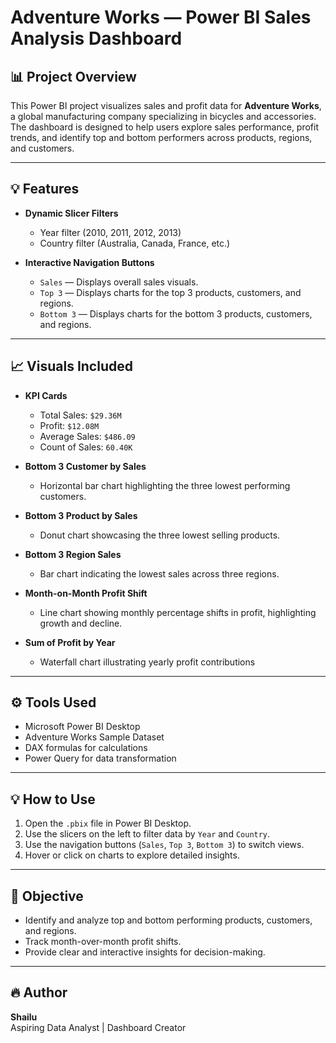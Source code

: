 # Adventure Works — Power BI Sales Analysis Dashboard

## 📊 Project Overview

This Power BI project visualizes sales and profit data for **Adventure Works**, a global manufacturing company specializing in bicycles and accessories. The dashboard is designed to help users explore sales performance, profit trends, and identify top and bottom performers across products, regions, and customers.

---

## 💡 Features

- **Dynamic Slicer Filters**  
  - Year filter (2010, 2011, 2012, 2013)  
  - Country filter (Australia, Canada, France, etc.)

- **Interactive Navigation Buttons**  
  - `Sales` — Displays overall sales visuals.
  - `Top 3` — Displays charts for the top 3 products, customers, and regions.
  - `Bottom 3` — Displays charts for the bottom 3 products, customers, and regions.

---

## 📈 Visuals Included

- **KPI Cards**
  - Total Sales: `$29.36M`
  - Profit: `$12.08M`
  - Average Sales: `$486.09`
  - Count of Sales: `60.40K`

- **Bottom 3 Customer by Sales**
  - Horizontal bar chart highlighting the three lowest performing customers.

- **Bottom 3 Product by Sales**
  - Donut chart showcasing the three lowest selling products.

- **Bottom 3 Region Sales**
  - Bar chart indicating the lowest sales across three regions.

- **Month-on-Month Profit Shift**
  - Line chart showing monthly percentage shifts in profit, highlighting growth and decline.

- **Sum of Profit by Year**
  - Waterfall chart illustrating yearly profit contributions
---

## ⚙️ Tools Used

- Microsoft Power BI Desktop
- Adventure Works Sample Dataset
- DAX formulas for calculations
- Power Query for data transformation

---

## 💡 How to Use

1. Open the `.pbix` file in Power BI Desktop.
2. Use the slicers on the left to filter data by `Year` and `Country`.
3. Use the navigation buttons (`Sales`, `Top 3`, `Bottom 3`) to switch views.
4. Hover or click on charts to explore detailed insights.

---

## 🎯 Objective

- Identify and analyze top and bottom performing products, customers, and regions.
- Track month-over-month profit shifts.
- Provide clear and interactive insights for decision-making.

---

## 🔥 Author

**Shailu**  
Aspiring Data Analyst | Dashboard Creator
